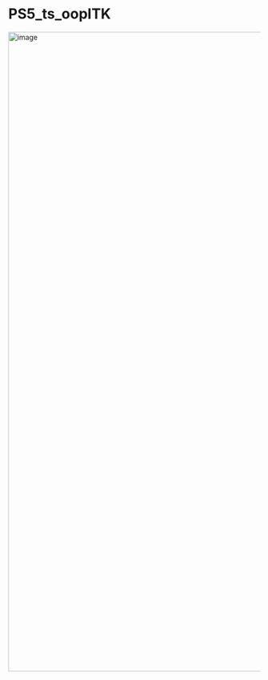 # PS5_ts_oopITK

<img width="1276" alt="image" src="https://user-images.githubusercontent.com/113387032/197357487-81b2953c-e84c-409b-9362-53d70e06f4b3.png">
